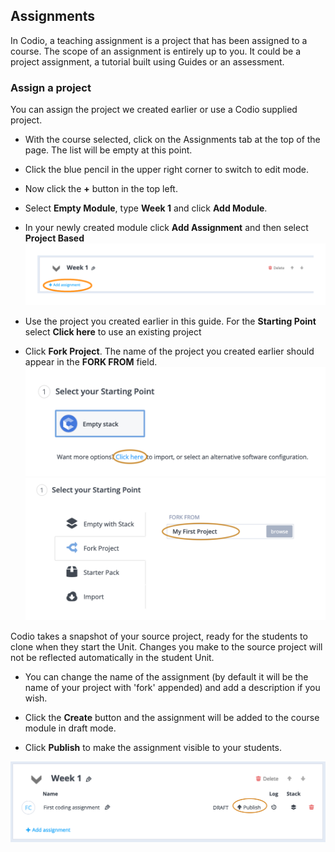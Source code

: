 ## Assignments
In Codio, a teaching assignment is a project that has been assigned to a course. The scope of an assignment is entirely up to you. It could be a project assignment, a tutorial  built using Guides or an assessment.
 
 
### Assign a project
You can assign the project we created earlier or use a Codio supplied project. 


- With the course selected, click on the Assignments tab at the top of the page. The list will be empty at this point.
- Click the blue pencil in the upper right corner to switch to edit mode.
- Now click the **+** button in the top left.
- Select **Empty Module**, type **Week 1** and click **Add Module**.
- In your newly created module click **Add Assignment** and then select **Project Based**
![](.guides/img/addAssignment.png)
- Use the project you created earlier in this guide. For the **Starting Point** select **Click here** to use an existing project

- Click **Fork Project**. The name of the project you created earlier should appear in the **FORK FROM** field.
![](.guides/img/starting-point.png)
![](.guides/img/fork-project.png)


Codio takes a snapshot of your source project, ready for the students to clone when they start the Unit. Changes you make to the source project will not be reflected automatically in the student Unit.


- You can change the name of the assignment (by default it will be the name of your project with 'fork' appended) and add a description if you wish.
- Click the **Create** button and the assignment will be added to the course module in draft mode.


- Click **Publish** to make the assignment visible to your students.

![](.guides/img/publish.png)


